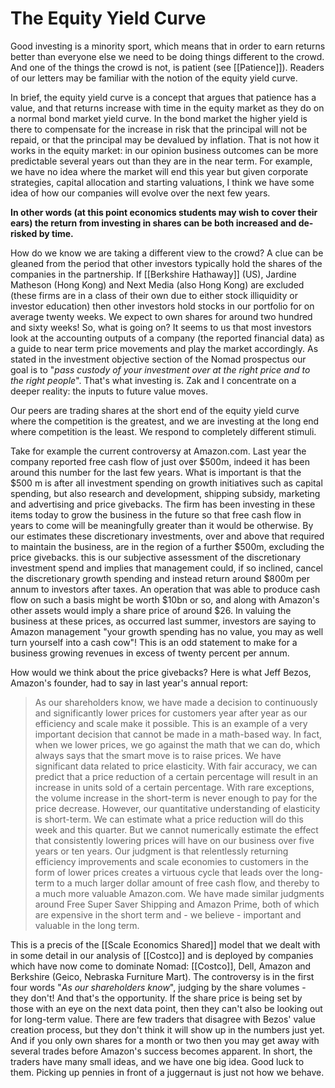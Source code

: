 # The Equity Yield Curve

Good investing is a minority sport, which means that in order to earn returns better than everyone else we need to be doing things different to the crowd. And one of the things the crowd is not, is patient (see [[Patience]]). Readers of our letters may be familiar with the notion of the equity yield curve. 

In brief, the equity yield curve is a concept that argues that patience has a value, and that returns increase with time in the equity market as they do on a normal bond market yield curve. In the bond market the higher yield is there to compensate for the increase in risk that the principal will not be repaid, or that the principal may be devalued by inflation. That is not how it works in the equity market: in our opinion business outcomes can be more predictable several years out than they are in the near term. For example, we have no idea where the market will end this year but given corporate strategies, capital allocation and starting valuations, I think we have some idea of how our companies will evolve over the next few years.

**In other words (at this point economics students may wish to cover their ears) the return from investing in shares can be both increased and de-risked by time.**

How do we know we are taking a different view to the crowd? A clue can be gleaned from the period that other investors typically hold the shares of the companies in the partnership. If [[Berkshire Hathaway]] (US), Jardine Matheson (Hong Kong) and Next Media (also Hong Kong) are excluded (these firms are in a class of their own due to either stock illiquidity or investor education) then other investors hold stocks in our portfolio for on average twenty weeks. We expect to own shares for around two hundred and sixty weeks! So, what is going on? It seems to us that most investors look at the accounting outputs of a company (the reported financial data) as a guide to near term price movements and play the market accordingly. As stated in the investment objective section of the Nomad prospectus our goal is to "*pass custody of your investment over at the right price and to the right people*". That's what investing is. Zak and I concentrate on a deeper reality: the inputs to future value moves. 

Our peers are trading shares at the short end of the equity yield curve where the competition is the greatest, and we are investing at the long end where competition is the least. We respond to completely different stimuli.

Take for example the current controversy at Amazon.com. Last year the company reported free cash flow of just over $500m, indeed it has been around this number for the last few years. What is important is that the $500 m is after all investment spending on growth initiatives such as capital spending, but also research and development, shipping subsidy, marketing and advertising and price givebacks. The firm has been investing in these items today to grow the business in the future so that free cash flow in years to come will be meaningfully greater than it would be otherwise. By our estimates these discretionary investments, over and above that required to maintain the business, are in the region of a further $500m, excluding the price givebacks. this is our subjective assessment of the discretionary investment spend and implies that management could, if so inclined, cancel the discretionary growth spending and instead return around $800m per annum to investors after taxes. An operation that was able to produce cash flow on such a basis might be worth $10bn or so, and along with Amazon's other assets would imply a share price of around $26. In valuing the business at these prices, as occurred last summer, investors are saying to Amazon management "your growth spending has no value, you may as well turn yourself into a cash cow"! This is an odd statement to make for a business growing revenues in excess of twenty percent per annum.

How would we think about the price givebacks? Here is what Jeff Bezos, Amazon's founder, had to say in last year's annual report:

> As our shareholders know, we have made a decision to continuously and significantly lower prices for customers year after year as our efficiency and scale make it possible. This is an example of a very important decision that cannot be made in a math-based way. In fact, when we lower prices, we go against the math that we can do, which always says that the smart move is to raise prices. We have significant data related to price elasticity. With fair accuracy, we can predict that a price reduction of a certain percentage will result in an increase in units sold of a certain percentage. With rare exceptions, the volume increase in the short-term is never enough to pay for the price decrease. However, our quantitative understanding of elasticity is short-term. We can estimate what a price reduction will do this week and this quarter. But we cannot numerically estimate the effect that consistently lowering prices will have on our business over five years or ten years. Our judgment is that relentlessly returning efficiency improvements and scale economies to customers in the form of lower prices creates a virtuous cycle that leads over the long-term to a much larger dollar amount of free cash flow, and thereby to a much more valuable Amazon.com. We have made similar judgments around Free Super Saver Shipping and Amazon Prime, both of which are expensive in the short term and - we believe - important and valuable in the long term.


This is a precis of the [[Scale Economics Shared]] model that we dealt with in some detail in our analysis of [[Costco]] and is deployed by companies which have now come to dominate Nomad: [[Costco]], Dell, Amazon and Berkshire (Geico, Nebraska Furniture Mart). The controversy is in the first four words "*As our shareholders know*", judging by the share volumes - they don't! And that's the opportunity. If the share price is being set by those with an eye on the next data point, then they can't also be looking out for long-term value. There are few traders that disagree with Bezos' value creation process, but they don't think it will show up in the numbers just yet. And if you only own shares for a month or two then you may get away with several trades before Amazon's success becomes apparent. In short, the traders have many small ideas, and we have one big idea. Good luck to them. Picking up pennies in front of a juggernaut is just not how we behave.